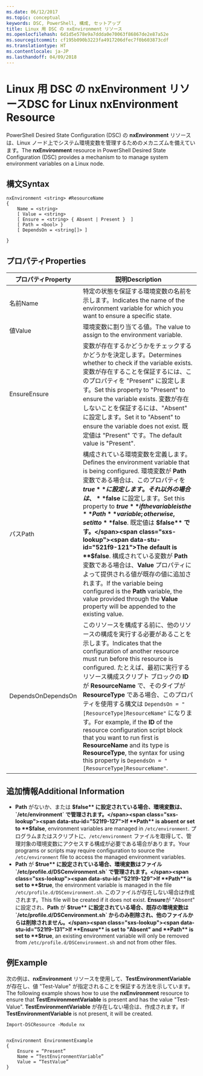 ```yaml
---
ms.date: 06/12/2017
ms.topic: conceptual
keywords: DSC, PowerShell, 構成, セットアップ
title: Linux 用 DSC の nxEnvironment リソース
ms.openlocfilehash: 6d1d5e578e9a7ddda0e70063f86867de2e87a52e
ms.sourcegitcommit: cf195b090b3223fa4917206dfec7f0b603873cdf
ms.translationtype: HT
ms.contentlocale: ja-JP
ms.lasthandoff: 04/09/2018
---
```

# <a name="dsc-for-linux-nxenvironment-resource"></a><span data-ttu-id="521f9-103">Linux 用 DSC の nxEnvironment リソース</span><span class="sxs-lookup"><span data-stu-id="521f9-103">DSC for Linux nxEnvironment Resource</span></span>

<span data-ttu-id="521f9-104">PowerShell Desired State Configuration (DSC) の **nxEnvironment** リソースは、Linux ノード上でシステム環境変数を管理するためのメカニズムを備えています。</span><span class="sxs-lookup"><span data-stu-id="521f9-104">The **nxEnvironment** resource in PowerShell Desired State Configuration (DSC) provides a mechanism to to manage system environment variables on a Linux node.</span></span>

## <a name="syntax"></a><span data-ttu-id="521f9-105">構文</span><span class="sxs-lookup"><span data-stu-id="521f9-105">Syntax</span></span>

```
nxEnvironment <string> #ResourceName
{
    Name = <string>
    [ Value = <string>
    [ Ensure = <string> { Absent | Present }  ]
    [ Path = <bool> }
    [ DependsOn = <string[]> ]

}
```

## <a name="properties"></a><span data-ttu-id="521f9-106">プロパティ</span><span class="sxs-lookup"><span data-stu-id="521f9-106">Properties</span></span>

|  <span data-ttu-id="521f9-107">プロパティ</span><span class="sxs-lookup"><span data-stu-id="521f9-107">Property</span></span> |  <span data-ttu-id="521f9-108">説明</span><span class="sxs-lookup"><span data-stu-id="521f9-108">Description</span></span> |
|---|---|
| <span data-ttu-id="521f9-109">名前</span><span class="sxs-lookup"><span data-stu-id="521f9-109">Name</span></span>| <span data-ttu-id="521f9-110">特定の状態を保証する環境変数の名前を示します。</span><span class="sxs-lookup"><span data-stu-id="521f9-110">Indicates the name of the environment variable for which you want to ensure a specific state.</span></span>|
| <span data-ttu-id="521f9-111">値</span><span class="sxs-lookup"><span data-stu-id="521f9-111">Value</span></span>| <span data-ttu-id="521f9-112">環境変数に割り当てる値。</span><span class="sxs-lookup"><span data-stu-id="521f9-112">The value to assign to the environment variable.</span></span>|
| <span data-ttu-id="521f9-113">Ensure</span><span class="sxs-lookup"><span data-stu-id="521f9-113">Ensure</span></span>| <span data-ttu-id="521f9-114">変数が存在するかどうかをチェックするかどうかを決定します。</span><span class="sxs-lookup"><span data-stu-id="521f9-114">Determines whether to check if the variable exists.</span></span> <span data-ttu-id="521f9-115">変数が存在することを保証するには、このプロパティを "Present" に設定します。</span><span class="sxs-lookup"><span data-stu-id="521f9-115">Set this property to "Present" to ensure the variable exists.</span></span> <span data-ttu-id="521f9-116">変数が存在しないことを保証するには、"Absent" に設定します。</span><span class="sxs-lookup"><span data-stu-id="521f9-116">Set it to "Absent" to ensure the variable does not exist.</span></span> <span data-ttu-id="521f9-117">既定値は "Present" です。</span><span class="sxs-lookup"><span data-stu-id="521f9-117">The default value is "Present".</span></span>|
| <span data-ttu-id="521f9-118">パス</span><span class="sxs-lookup"><span data-stu-id="521f9-118">Path</span></span>| <span data-ttu-id="521f9-119">構成されている環境変数を定義します。</span><span class="sxs-lookup"><span data-stu-id="521f9-119">Defines the environment variable that is being configured.</span></span> <span data-ttu-id="521f9-120">環境変数が **Path** 変数である場合は、このプロパティを **$true** に設定します。それ以外の場合は、**$false** に設定します。</span><span class="sxs-lookup"><span data-stu-id="521f9-120">Set this property to **$true** if the variable is the **Path** variable; otherwise, set it to **$false**.</span></span> <span data-ttu-id="521f9-121">既定値は **$false** です。</span><span class="sxs-lookup"><span data-stu-id="521f9-121">The default is **$false**.</span></span> <span data-ttu-id="521f9-122">構成されている変数が **Path** 変数である場合は、**Value** プロパティによって提供される値が既存の値に追加されます。</span><span class="sxs-lookup"><span data-stu-id="521f9-122">If the variable being configured is the **Path** variable, the value provided through the **Value** property will be appended to the existing value.</span></span>|
| <span data-ttu-id="521f9-123">DependsOn</span><span class="sxs-lookup"><span data-stu-id="521f9-123">DependsOn</span></span> | <span data-ttu-id="521f9-124">このリソースを構成する前に、他のリソースの構成を実行する必要があることを示します。</span><span class="sxs-lookup"><span data-stu-id="521f9-124">Indicates that the configuration of another resource must run before this resource is configured.</span></span> <span data-ttu-id="521f9-125">たとえば、最初に実行するリソース構成スクリプト ブロックの **ID** が **ResourceName** で、そのタイプが **ResourceType** である場合、このプロパティを使用する構文は `DependsOn = "[ResourceType]ResourceName"` になります。</span><span class="sxs-lookup"><span data-stu-id="521f9-125">For example, if the **ID** of the resource configuration script block that you want to run first is **ResourceName** and its type is **ResourceType**, the syntax for using this property is `DependsOn = "[ResourceType]ResourceName"`.</span></span>|

## <a name="additional-information"></a><span data-ttu-id="521f9-126">追加情報</span><span class="sxs-lookup"><span data-stu-id="521f9-126">Additional Information</span></span>

* <span data-ttu-id="521f9-127">**Path** がないか、または **$false** に設定されている場合、環境変数は、`/etc/environment` で管理されます。</span><span class="sxs-lookup"><span data-stu-id="521f9-127">If **Path** is absent or set to **$false**, environment variables are managed in `/etc/environment`.</span></span> <span data-ttu-id="521f9-128">プログラムまたはスクリプトに、`/etc/environment` ファイルを取得して、管理対象の環境変数にアクセスする構成が必要である場合があります。</span><span class="sxs-lookup"><span data-stu-id="521f9-128">Your programs or scripts may require configuration to source the `/etc/environment` file to access the managed environment variables.</span></span>
* <span data-ttu-id="521f9-129">**Path** が **$true** に設定されている場合、環境変数はファイル `/etc/profile.d/DSCenvironment.sh` で管理されます。</span><span class="sxs-lookup"><span data-stu-id="521f9-129">If **Path** is set to **$true**, the environment variable is managed in the file `/etc/profile.d/DSCenvironment.sh`.</span></span> <span data-ttu-id="521f9-130">このファイルが存在しない場合は作成されます。</span><span class="sxs-lookup"><span data-stu-id="521f9-130">This file will be created if it does not exist.</span></span> <span data-ttu-id="521f9-131">**Ensure**が "Absent" に設定され、**Path** が **$true** に設定されている場合、既存の環境変数は `/etc/profile.d/DSCenvironment.sh` からのみ削除され、他のファイルからは削除されません。</span><span class="sxs-lookup"><span data-stu-id="521f9-131">If **Ensure** is set to "Absent" and **Path** is set to **$true**, an existing environment variable will only be removed from `/etc/profile.d/DSCenvironment.sh` and not from other files.</span></span>

## <a name="example"></a><span data-ttu-id="521f9-132">例</span><span class="sxs-lookup"><span data-stu-id="521f9-132">Example</span></span>

<span data-ttu-id="521f9-133">次の例は、**nxEnvironment** リソースを使用して、**TestEnvironmentVariable** が存在し、値 "Test-Value" が指定されることを保証する方法を示しています。</span><span class="sxs-lookup"><span data-stu-id="521f9-133">The following example shows how to use the **nxEnvironment** resource to ensure that **TestEnvironmentVariable** is present and has the value "Test-Value".</span></span> <span data-ttu-id="521f9-134">**TestEnvironmentVariable** が存在しない場合は、作成されます。</span><span class="sxs-lookup"><span data-stu-id="521f9-134">If **TestEnvironmentVariable** is not present, it will be created.</span></span>

```
Import-DSCResource -Module nx


nxEnvironment EnvironmentExample
{
    Ensure = “Present”
    Name = “TestEnvironmentVariable”
    Value = “TestValue”
}
```